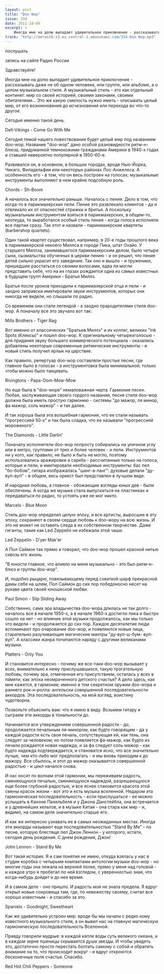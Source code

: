 ```yaml
---
layout: post
title: "Doo Wop"
issue: 334
date: 2011-10-09
excerpt: >
    Иногда мне на долю выпадает удивительное приключение - рассказывать даже не об одном человеке, или группе, или альбоме, а о целом музыкальном стиле. А музыкальный стиль - это как отдельный континет: мир со своей историей, своими законами, своими обитателями... Это же какую смелость нужно иметь - описывать целый мир, от его возникновения до исчезновения или перехода во что-то другое.
track: "http://aerost8.s3.eu-central-1.amazonaws.com/334-Doo Wop.mp3"
---
```


послушать

запись на сайте Радио России

Здравствуйте!

Иногда мне на долю выпадает удивительное приключение - рассказывать даже не об одном человеке, или группе, или альбоме, а о целом музыкальном стиле. А музыкальный стиль - это как отдельный континет: мир со своей историей, своими законами, своими обитателями... Это же какую смелость нужно иметь - описывать целый мир, от его возникновения до исчезновения или перехода во что-то другое.

Сегодня именно такой день.

Dell-Vikings - Come Go With Me

Сегодня темой нашего повествования будет целый мир под названием doo-wop. Название "doo-wop" дано особой разновидности ритм-н-блюза, придуманной темнокожими гражданами Америки в 1940-х годах и ставшей невероятно популярной в 1950-60-е.

Развивался он, в основном, в больших городах, вроде Нью-Йорка, Чикаго, Филадельфии или некоторых районах Лос-Анжелеса. А особенность его - в том, что он весь построен на голосах; музыкальные инструменты выполняют в нем крайне подсобную роль.

Chords - Sh-Boom

А началось все значительно раньше. Началось с пения. Дело в том, что когда-то в парикмахерских пели. Пение это развлекало клиентов - да и отвлекало их от опасностей стрижки и бритья. А поскольку музыкальным инструментам взяться в парикмахерских, в общем-то, неоткуда, то выработался особый стиль пения - когда голоса исполняли все партии сразу. Так этот и назвали - парикмахерские квартеты (barbershop quartets).

Один такой квартет существовал, например, в 20-е годы прошлого века в парикмахерской некоего Миллса в городе Пика, штат Охайо. У старшего Миллза, занимавшегося парикмахерским делом, было четыре сына, сызмальства обученных в церкви пению - и он решил, что пение детей сильно украсит его заведение. Так оно и вышло - и труженики, пришедшие расстаться со своими волосами, едва ли могли представить себе, что на их глазах рождается одна из самых известных в будущем групп Америки - Братья Миллз.

Братья после уроков приходили к парикмахерской отца и пели - и заодно заправски имитировали звуки инструментов, которых они никогда не видели, но слышали по радио.

Со временем они стали легендой - а заодно прародителями стиля doo-wop. А поначалу все это звучало вот так:

Mills Brothers - Tiger Rag

Вот именно от классических "Братьев Миллз" и их коллег, великих "Ink Spots (Кляксы)" и пошел doo-wop. К оригинальному четырехголосью - для придания звуку большего коммерческого потенциала - оказались добавлены некоторые современные ритмические инструменты - и новый стиль получил ярлык на царствие.

Как правило, репертуар doo-wop составляли простые песни, где главное было в голосах - а инструментовка была минимальной; только чтобы можно было танцевать.

Rivingtons - Papa-Oom-Mow-Mow

Но еще была в "doo-wopе" немаловажная черта. Гармония песен. Любая, заслуживающая своего гордого названия, песня стиля doo-wop должна была иметь простую гармонию - системы "до мажор, ля минор, фа мажор, соль мажор" - и так далее.

И так хороша была эта волшебная гармония, что ее стали называть "прогрессией 50-х" и так была сладка, что ее называли "прогрессией мороженого".

The Diamonds - Little Darlin'

Поначалу исполнители doo-wop попросту собирались на уличном углу или в метро, группами от трех и более человек - и пели. Инструментов ни у кого, как правило, не было и быть не могло, поэтому использовались аражировки a capella - рассчитанные только на голоса, которые и пели, и имитировали необходимые инструменты: бас пел "бо-бобом", гитара изображалась "шанг-а-ланг": духовые делали "ду-вуп-вуп" - в общем, весь оркест был представлен в лучшем виде.

И народная любовь, а главное - обожающие взгляды юных дев - были обеспечены. А когда же музыка стала выпускаться на пластинках и передаваться по радио, то устоять уже не мог никто.

Marcels - Blue Moon

Стиль дoo-wop определил целую эпоху, и все артисты, выросшие в эту эпоху, сохраняют в своем сердце любовь к doo-wopу на всю жизнь. И это не может не оставить следа в их собственном творчестве. Даже гиганты, такие как Led Zeppelin не избежали этой чаши.

Led Zeppelin - D'yer Mak'er

А Пол Саймон так прямо и говорил, что doo-wop прошел красной нитью сквозь его жизнь.

"В юности главное, что влияло на меня музыкально - это был ритм-н-блюз и группы doo-wop".

И, подобно рыцарю, повязывающему перед схваткой шарф прекрасной дамы себе на шлем, Пол Саймон до сих пор победоносно несет на рукаве цвета своей юношеской любви.

Paul Simon - Slip Sliding Away

Собственно, сама эра владычества doo-wopа длилась не так долго - началось все в начале 1950-х, а в начале 1960-х достигло пика и быстро сошло на нет - но влияние этой музыки продолжалось, как мы только что видели - и продолжается до сих пор. Каждое десятилетие люди вспоминают про очарование doo-wop, и появляются новые лица, старательно разучивающие магические мантры "ду-вуп-ш-бум- вуп-вуп". А классики жанра почитаются наряду с другими великанами музыки.

Platters - Only You

И становится интересно - почему же все-таки doo-wop вызывает у всех, внимательно к нему прислушавшихся, такую трогательную любовь; почему эра, отмеченная его присутствием, осталась у всех в памяти, как эпоха неомраченного детского счастья? А дело здесь, как мне кажется, в гармонии; именно в том секретном оружии doo-wopа и раннего рок-н-ролла: ангельски совершенной последовательности аккордов. Эта последовательность, на мой взгляд, воистину чудотворна.

Позвольте объяснить вам: что я имею в виду. Возьмем гитару и сыграем эти аккорды в тональности до.

Начинается все утверждением совершенной радости - до, продолжается печальным ля-минором, как будто говорящим - да у каждой радости есть своя печаль, сопутствующая ей, как тень, она следует за человеком; но потом появляется фа-мажор, как будто из печали рождается новая надежда, и за фа следует соль мажор - как будто надежда подтверждается, и становится ясно, что все значительно лучше, чем кто-либо мог предполагать - и мы вновь приходим к до мажору. Все сбылось, и этот до мажор оказывается совершенной радостью - и цикл начался снова.

И нас носит по волнам этой гармонии, мы переживаем радость, сменяющуюся печалью, сменяющуюся надеждой, разрешающуюся еще более глубокой радостью, и все яснее становится красота этой смены красок жизни - вот это и есть музыка вселенной. Недаром эта гармоническая последовательность - если прислушаться - ее можно услышать в Каноне Пахельбеля и у Джона Данстейбла, она встречается и у древнейших кельтов, и в музыке Китая - она стара как мир - и, видимо, на самом деле значительно старше его.

И как же интересно узнавать ее в самых неожиданных местах. Иногда эти аккорды называют еще последовательностью "Stand By Me" - по песне, которую блестяще пел Джон Леннон - у которого, кстати, сегодня день рождения. С днем рождения, Джон!

John Lennon - Stand By Me

Вот такая история. Я и сам понятия не имею, откуда взялась у нас в студии коробка с четырьмя компактами антологии музыки doo-wop - но многие годы она лежала на верхней полке, прямо у меня над головой - и каждое утро я пробегал по ней взглядом, с уверенностью зная, что когда-нибудь дойдет и до нее время.

И в самом деле - оно пришло. И радость моя не знала предела. Я вдруг открыл новые сокровища там, где, по невежеству своему, считал все хорошо известным - и спасибо за это.

Spaniels - Goodnight, Sweetheart

Как же удивительно устроен мир: вроде бы мы начали с редко кому известного музыкального стиля, а он вывел нас на главную магическую гармоническую последовательность Вселенной.

Правду говорили мудрые: в каждой капле воды суть великого океана, и в каждом зерне пшеницы скрывается душа звезды. И чтобы увидеть это, достаточно просто перестать болтать самому с собой и обратить внимание на то, что происходит вокруг - и вдруг откроются бесконечные поля счастья. Спасибо.

Red Hot Chili Peppers - Someone
